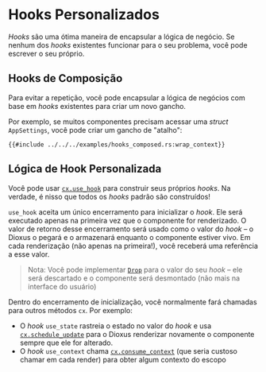 # Hooks Personalizados

_Hooks_ são uma ótima maneira de encapsular a lógica de negócio. Se nenhum dos _hooks_ existentes funcionar para o seu problema, você pode escrever o seu próprio.

## Hooks de Composição

Para evitar a repetição, você pode encapsular a lógica de negócios com base em _hooks_ existentes para criar um novo gancho.

Por exemplo, se muitos componentes precisam acessar uma _struct_ `AppSettings`, você pode criar um gancho de "atalho":

```rust, no_run
{{#include ../../../examples/hooks_composed.rs:wrap_context}}
```

## Lógica de Hook Personalizada

Você pode usar [`cx.use_hook`](https://docs.rs/dioxus/latest/dioxus/prelude/struct.Scope.html#method.use_hook) para construir seus próprios _hooks_. Na verdade, é nisso que todos os _hooks_ padrão são construídos!

`use_hook` aceita um único encerramento para inicializar o _hook_. Ele será executado apenas na primeira vez que o componente for renderizado. O valor de retorno desse encerramento será usado como o valor do _hook_ – o Dioxus o pegará e o armazenará enquanto o componente estiver vivo. Em cada renderização (não apenas na primeira!), você receberá uma referência a esse valor.

> Nota: Você pode implementar [`Drop`](https://doc.rust-lang.org/std/ops/trait.Drop.html) para o valor do seu _hook_ – ele será descartado e o componente será desmontado (não mais na interface do usuário)

Dentro do encerramento de inicialização, você normalmente fará chamadas para outros métodos `cx`. Por exemplo:

- O _hook_ `use_state` rastreia o estado no valor do _hook_ e usa [`cx.schedule_update`](https://docs.rs/dioxus/latest/dioxus/prelude/struct.Scope.html#method.schedule_update) para o Dioxus renderizar novamente o componente sempre que ele for alterado.
- O _hook_ `use_context` chama [`cx.consume_context`](https://docs.rs/dioxus/latest/dioxus/prelude/struct.Scope.html#method.consume_context) (que seria custoso chamar em cada render) para obter algum contexto do escopo
